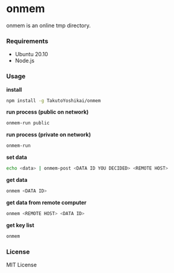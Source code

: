 # onmem
onmem is an online tmp directory.

### Requirements
* Ubuntu 20.10
* Node.js

### Usage
**install**
```bash
npm install -g TakutoYoshikai/onmem
```

**run process (public on network)**
```bash
onmem-run public
```

**run process (private on network)**
```bash
onmem-run
```

**set data**
```bash
echo <data> | onmem-post <DATA ID YOU DECIDED> <REMOTE HOST>
```

**get data**
```bash
onmem <DATA ID>
```

**get data from remote computer**
```bash
onmem <REMOTE HOST> <DATA ID>
```

**get key list**
```bash
onmem
```

### License
MIT License
